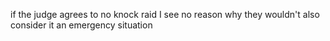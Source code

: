 if the judge agrees to no knock raid I see no reason why they wouldn't also consider it an emergency situation
